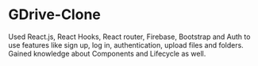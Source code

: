 # GDrive-Clone
Used React.js, React Hooks, React router, Firebase, Bootstrap and Auth to use features like sign up, log in, authentication, upload files and folders.
Gained knowledge about Components and Lifecycle as well.
